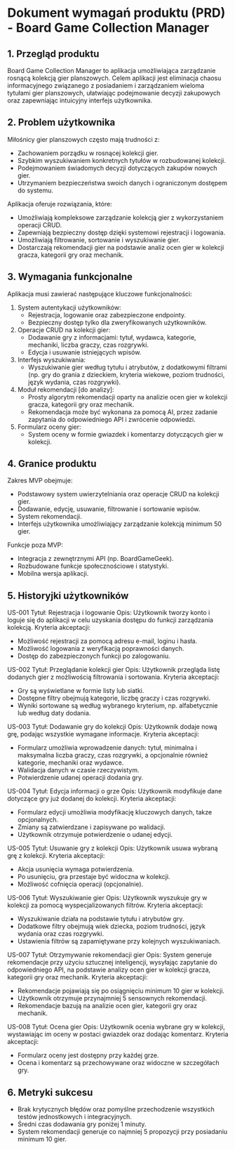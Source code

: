# Dokument wymagań produktu (PRD) - Board Game Collection Manager

## 1. Przegląd produktu
Board Game Collection Manager to aplikacja umożliwiająca zarządzanie rosnącą kolekcją gier planszowych. Celem aplikacji jest eliminacja chaosu informacyjnego związanego z posiadaniem i zarządzaniem wieloma tytułami gier planszowych, ułatwiając podejmowanie decyzji zakupowych oraz zapewniając intuicyjny interfejs użytkownika.

## 2. Problem użytkownika
Miłośnicy gier planszowych często mają trudności z:
- Zachowaniem porządku w rosnącej kolekcji gier.
- Szybkim wyszukiwaniem konkretnych tytułów w rozbudowanej kolekcji.
- Podejmowaniem świadomych decyzji dotyczących zakupów nowych gier.
- Utrzymaniem bezpieczeństwa swoich danych i ograniczonym dostępem do systemu.

Aplikacja oferuje rozwiązania, które:
- Umożliwiają kompleksowe zarządzanie kolekcją gier z wykorzystaniem operacji CRUD.
- Zapewniają bezpieczny dostęp dzięki systemowi rejestracji i logowania.
- Umożliwiają filtrowanie, sortowanie i wyszukiwanie gier.
- Dostarczają rekomendacji gier na podstawie analiz ocen gier w kolekcji gracza, kategorii gry oraz mechanik.

## 3. Wymagania funkcjonalne
Aplikacja musi zawierać następujące kluczowe funkcjonalności:
1. System autentykacji użytkowników:
   - Rejestracja, logowanie oraz zabezpieczone endpointy.
   - Bezpieczny dostęp tylko dla zweryfikowanych użytkowników.
2. Operacje CRUD na kolekcji gier:
   - Dodawanie gry z informacjami: tytuł, wydawca, kategorie, mechaniki, liczba graczy, czas rozgrywki.
   - Edycja i usuwanie istniejących wpisów.
3. Interfejs wyszukiwania:
   - Wyszukiwanie gier według tytułu i atrybutów, z dodatkowymi filtrami (np. gry do grania z dzieckiem, kryteria wiekowe, poziom trudności, język wydania, czas rozgrywki).
4. Moduł rekomendacji [do analizy]:
   - Prosty algorytm rekomendacji oparty na analizie ocen gier w kolekcji gracza, kategorii gry oraz mechanik.
   - Rekomendacja może być wykonana za pomocą AI, przez zadanie zapytania do odpowiedniego API i zwrócenie odpowiedzi.
5. Formularz oceny gier:
   - System oceny w formie gwiazdek i komentarzy dotyczących gier w kolekcji.

## 4. Granice produktu
Zakres MVP obejmuje:
- Podstawowy system uwierzytelniania oraz operacje CRUD na kolekcji gier.
- Dodawanie, edycję, usuwanie, filtrowanie i sortowanie wpisów.
- System rekomendacji.
- Interfejs użytkownika umożliwiający zarządzanie kolekcją minimum 50 gier.

Funkcje poza MVP:
- Integracja z zewnętrznymi API (np. BoardGameGeek).
- Rozbudowane funkcje społecznościowe i statystyki.
- Mobilna wersja aplikacji.

## 5. Historyjki użytkowników
US-001
Tytuł: Rejestracja i logowanie
Opis: Użytkownik tworzy konto i loguje się do aplikacji w celu uzyskania dostępu do funkcji zarządzania kolekcją.
Kryteria akceptacji:
- Możliwość rejestracji za pomocą adresu e-mail, loginu i hasła.
- Możliwość logowania z weryfikacją poprawności danych.
- Dostęp do zabezpieczonych funkcji po zalogowaniu.

US-002
Tytuł: Przeglądanie kolekcji gier
Opis: Użytkownik przegląda listę dodanych gier z możliwością filtrowania i sortowania.
Kryteria akceptacji:
- Gry są wyświetlane w formie listy lub siatki.
- Dostępne filtry obejmują kategorie, liczbę graczy i czas rozgrywki.
- Wyniki sortowane są według wybranego kryterium, np. alfabetycznie lub według daty dodania.

US-003
Tytuł: Dodawanie gry do kolekcji
Opis: Użytkownik dodaje nową grę, podając wszystkie wymagane informacje.
Kryteria akceptacji:
- Formularz umożliwia wprowadzenie danych: tytuł,  minimalna i maksymalna liczba graczy, czas rozgrywki, a opcjonalnie również kategorie, mechaniki oraz wydawce.
- Walidacja danych w czasie rzeczywistym.
- Potwierdzenie udanej operacji dodania gry.

US-004
Tytuł: Edycja informacji o grze
Opis: Użytkownik modyfikuje dane dotyczące gry już dodanej do kolekcji.
Kryteria akceptacji:
- Formularz edycji umożliwia modyfikację kluczowych danych, takze opcjonalnych.
- Zmiany są zatwierdzane i zapisywane po walidacji.
- Użytkownik otrzymuje potwierdzenie o udanej edycji.

US-005
Tytuł: Usuwanie gry z kolekcji
Opis: Użytkownik usuwa wybraną grę z kolekcji.
Kryteria akceptacji:
- Akcja usunięcia wymaga potwierdzenia.
- Po usunięciu, gra przestaje być widoczna w kolekcji.
- Możliwość cofnięcia operacji (opcjonalnie).

US-006
Tytuł: Wyszukiwanie gier
Opis: Użytkownik wyszukuje gry w kolekcji za pomocą wyspecjalizowanych filtrów.
Kryteria akceptacji:
- Wyszukiwanie działa na podstawie tytułu i atrybutów gry.
- Dodatkowe filtry obejmują wiek dziecka, poziom trudności, język wydania oraz czas rozgrywki.
- Ustawienia filtrów są zapamiętywane przy kolejnych wyszukiwaniach.

US-007
Tytuł: Otrzymywanie rekomendacji gier
Opis: System generuje rekomendacje przy użyciu sztucznej inteligencji, wysyłając zapytanie do odpowiedniego API, na podstawie analizy ocen gier w kolekcji gracza, kategorii gry oraz mechanik.
Kryteria akceptacji:
- Rekomendacje pojawiają się po osiągnięciu minimum 10 gier w kolekcji.
- Użytkownik otrzymuje przynajmniej 5 sensownych rekomendacji.
- Rekomendacje bazują na analizie ocen gier, kategorii gry oraz mechanik.

US-008
Tytuł: Ocena gier
Opis: Użytkownik ocenia wybrane gry w kolekcji, wystawiając im oceny w postaci gwiazdek oraz dodając komentarz.
Kryteria akceptacji:
- Formularz oceny jest dostępny przy każdej grze.
- Ocena i komentarz są przechowywane oraz widoczne w szczegółach gry.

## 6. Metryki sukcesu
- Brak krytycznych błędów oraz pomyślne przechodzenie wszystkich testów jednostkowych i integracyjnych.
- Średni czas dodawania gry poniżej 1 minuty.
- System rekomendacji generuje co najmniej 5 propozycji przy posiadaniu minimum 10 gier.
